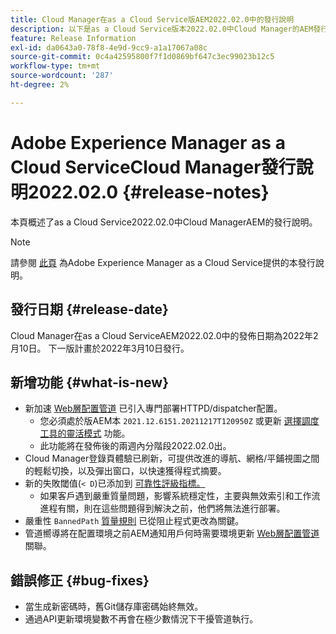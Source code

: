 ```yaml
---
title: Cloud Manager在as a Cloud Service版AEM2022.02.0中的發行說明
description: 以下是as a Cloud Service版本2022.02.0中Cloud Manager的AEM發行說明。
feature: Release Information
exl-id: da0643a0-78f8-4e9d-9cc9-a1a17067a08c
source-git-commit: 0c4a42595800f7f1d0869bf647c3ec99023b12c5
workflow-type: tm+mt
source-wordcount: '287'
ht-degree: 2%

---
```


# Adobe Experience Manager as a Cloud ServiceCloud Manager發行說明2022.02.0 {#release-notes}

本頁概述了as a Cloud Service2022.02.0中Cloud ManagerAEM的發行說明。

>[!NOTE]
>
>請參閱 [此頁](/help/release-notes/release-notes-cloud/release-notes-current.md) 為Adobe Experience Manager as a Cloud Service提供的本發行說明。

## 發行日期 {#release-date}

Cloud Manager在as a Cloud ServiceAEM2022.02.0中的發佈日期為2022年2月10日。 下一版計畫於2022年3月10日發行。

## 新增功能 {#what-is-new}

* 新加速 [Web層配置管道](/help/implementing/cloud-manager/configuring-pipelines/introduction-ci-cd-pipelines.md#web-tier-config-pipelines) 已引入專門部署HTTPD/dispatcher配置。
   * 您必須處於版AEM本 `2021.12.6151.20211217T120950Z` 或更新 [選擇調度工具的靈活模式](/help/implementing/dispatcher/disp-overview.md#validation-debug) 功能。
   * 此功能將在發佈後的兩週內分階段2022.02.0出。
* Cloud Manager登錄頁體驗已刷新，可提供改進的導航、網格/平鋪視圖之間的輕鬆切換，以及彈出窗口，以快速獲得程式摘要。
* 新的失敗閾值(`< D`)已添加到 [可靠性評級指標。](/help/implementing/cloud-manager/code-quality-testing.md#understanding-code-quality-rules)
   * 如果客戶遇到嚴重質量問題，影響系統穩定性，主要與無效索引和工作流進程有關，則在這些問題得到解決之前，他們將無法進行部署。
* 嚴重性 `BannedPath` [質量規則](/help/implementing/cloud-manager/code-quality-testing.md#understanding-code-quality-rules) 已從阻止程式更改為關鍵。
* 管道嚮導將在配置環境之前AEM通知用戶何時需要環境更新 [Web層配置管道](/help/implementing/cloud-manager/configuring-pipelines/introduction-ci-cd-pipelines.md#web-tier-config-pipelines) 關聯。

## 錯誤修正 {#bug-fixes}

* 當生成新密碼時，舊Git儲存庫密碼始終無效。
* 通過API更新環境變數不再會在極少數情況下干擾管道執行。
